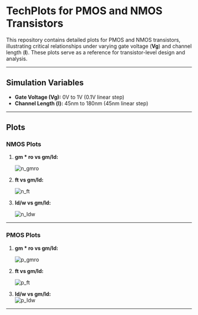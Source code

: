 # **TechPlots for PMOS and NMOS Transistors**

This repository contains detailed plots for PMOS and NMOS transistors, illustrating critical relationships under varying gate voltage (**Vg**) and channel length (**l**). These plots serve as a reference for transistor-level design and analysis.

---

## **Simulation Variables**

- **Gate Voltage (Vg):** 0V to 1V (0.1V linear step)  
- **Channel Length (l):** 45nm to 180nm (45nm linear step)  

---

## **Plots**

### **NMOS Plots**

1. **gm * ro vs gm/Id:** 
 
   ![n_gmro](https://github.com/user-attachments/assets/db330350-abba-45bc-aa75-2e520d2fd84c)  


2. **ft vs gm/Id:**  

   ![n_ft](https://github.com/user-attachments/assets/e43e031e-45ee-477a-84e4-94a7e457d62f)  


3. **Id/w vs gm/Id:**  

   ![n_Idw](https://github.com/user-attachments/assets/ece550d1-16b8-4ef4-a0cd-866e4868b106)  


---


### **PMOS Plots**

1. **gm * ro vs gm/Id:**  

   ![p_gmro](https://github.com/user-attachments/assets/a9a7ec8b-cc10-4998-bf77-d4d58d37e198)  


2. **ft vs gm/Id:** 
 
   ![p_ft](https://github.com/user-attachments/assets/7c0cadeb-ae37-46ae-9f04-d62cd10c41c6)  


3. **Id/w vs gm/Id:**  
   ![p_Idw](https://github.com/user-attachments/assets/b52a200a-2007-4844-8bec-110550202517)  


---








